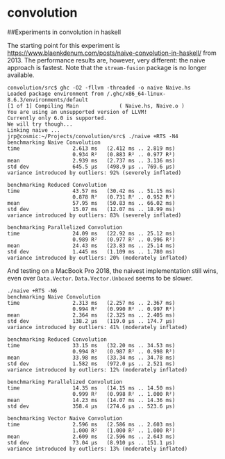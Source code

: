 # convolution
##Experiments in convolution in haskell

The starting point for this experiment is https://www.blaenkdenum.com/posts/naive-convolution-in-haskell/
from 2013. The performance results are, however, very different: the naive
approach is fastest. Note that the `stream-fusion` package is no longer
available.




```
convolution/src$ ghc -O2 -fllvm -threaded -o naive Naive.hs
Loaded package environment from /.ghc/x86_64-linux-8.6.3/environments/default
[1 of 1] Compiling Main             ( Naive.hs, Naive.o )
You are using an unsupported version of LLVM!
Currently only 6.0 is supported.
We will try though...
Linking naive ...
jrp@cosmic:~/Projects/convolution/src$ ./naive +RTS -N4
benchmarking Naive Convolution
time                 2.613 ms   (2.412 ms .. 2.819 ms)
                     0.934 R²   (0.883 R² .. 0.977 R²)
mean                 2.939 ms   (2.737 ms .. 3.136 ms)
std dev              645.5 μs   (498.9 μs .. 769.6 μs)
variance introduced by outliers: 92% (severely inflated)

benchmarking Reduced Convolution
time                 43.57 ms   (30.42 ms .. 51.15 ms)
                     0.878 R²   (0.731 R² .. 0.952 R²)
mean                 57.95 ms   (50.83 ms .. 66.02 ms)
std dev              15.07 ms   (12.07 ms .. 18.99 ms)
variance introduced by outliers: 83% (severely inflated)

benchmarking Parallelized Convolution
time                 24.09 ms   (22.92 ms .. 25.12 ms)
                     0.989 R²   (0.977 R² .. 0.996 R²)
mean                 24.43 ms   (23.83 ms .. 25.14 ms)
std dev              1.445 ms   (1.109 ms .. 1.780 ms)
variance introduced by outliers: 20% (moderately inflated)
```

And testing on a MacBook Pro 2018, the naivest implementation still wins,
even over `Data.Vector`.  `Data.Vector.Unboxed` seems to be slower.

```
./naive +RTS -N6
benchmarking Naive Convolution
time                 2.313 ms   (2.257 ms .. 2.367 ms)
                     0.994 R²   (0.990 R² .. 0.997 R²)
mean                 2.364 ms   (2.325 ms .. 2.405 ms)
std dev              138.2 μs   (119.0 μs .. 174.7 μs)
variance introduced by outliers: 41% (moderately inflated)

benchmarking Reduced Convolution
time                 33.15 ms   (32.20 ms .. 34.53 ms)
                     0.994 R²   (0.987 R² .. 0.998 R²)
mean                 33.98 ms   (33.34 ms .. 34.78 ms)
std dev              1.582 ms   (972.0 μs .. 2.521 ms)
variance introduced by outliers: 12% (moderately inflated)

benchmarking Parallelized Convolution
time                 14.35 ms   (14.15 ms .. 14.50 ms)
                     0.999 R²   (0.998 R² .. 1.000 R²)
mean                 14.23 ms   (14.07 ms .. 14.36 ms)
std dev              358.4 μs   (274.6 μs .. 523.6 μs)

benchmarking Vector Naive Convolution
time                 2.596 ms   (2.586 ms .. 2.603 ms)
                     1.000 R²   (1.000 R² .. 1.000 R²)
mean                 2.609 ms   (2.596 ms .. 2.643 ms)
std dev              73.04 μs   (8.910 μs .. 151.1 μs)
variance introduced by outliers: 13% (moderately inflated)
```

